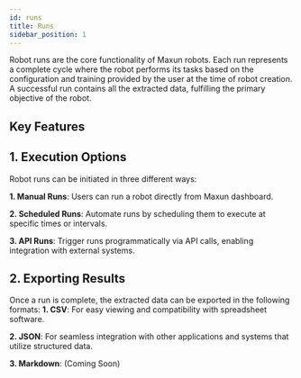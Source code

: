 ```yaml
---
id: runs
title: Runs
sidebar_position: 1
---
```


Robot runs are the core functionality of Maxun robots. Each run represents a complete cycle where the robot performs its tasks based on the configuration and training provided by the user at the time of robot creation. A successful run contains all the extracted data, fulfilling the primary objective of the robot.


## Key Features

## 1. Execution Options

Robot runs can be initiated in three different ways:

**1. Manual Runs**: Users can run a robot directly from Maxun dashboard.

**2. Scheduled Runs**: Automate runs by scheduling them to execute at specific times or intervals. 

**3. API Runs**: Trigger runs programmatically via API calls, enabling integration with external systems.

## 2. Exporting Results

Once a run is complete, the extracted data can be exported in the following formats:
**1. CSV**: For easy viewing and compatibility with spreadsheet software.

**2. JSON**: For seamless integration with other applications and systems that utilize structured data.

**3. Markdown**: (Coming Soon)